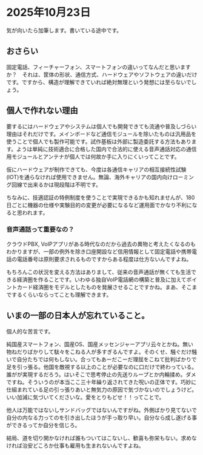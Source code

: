 # 2025年10月23日

気が向いたら加筆します。書いている途中です。

## おさらい
固定電話、フィーチャーフォン、スマートフォンの違いってなんだと思いますか？　それは、筐体の形状、通信方式、ハードウェアやソフトウェアの違いだけです。ですから、構造が理解できていれば絶対無理という発想には至らないでしょう。

## 個人で作れない理由

要するにはハードウェアやシステムは個人でも開発できても流通や普及しづらい理由はそれだけです。メインボードなど通信モジュールを除いたものは汎用品を使うことで個人でも製作可能です。試作基板は外部に製造委託する方法もあります。ようは単純に技術適合に合格した国内で合法的に使える音声通話対応の通信用モジュールとアンテナが個人では何故か手に入りにくいってことです。

仮にハードウェアが制作できても、今度は各通信キャリアの相互接続性試験(IOT)を通らなければ使用できません。無論、海外キャリアの国内向けローミング回線で出来るかは現段階は不明です。

ちなみに、技適認証の特例制度を使うことで実現できるかも知れませんが、180日ごとに機器の仕様や実験目的の変更が必要になるなど運用面でかなり不利になると思われます。

### 音声通話って重要なの？

クラウドPBX, VoIPアプリがある時代なのだから過去の異物と考えたくなるのもわかりますが、一部の例外を除き口座開設など信用情報として固定電話や携帯電話の電話番号は原則要求されるものですからある程度は仕方ないんですよね。

もちろんこの状況を変える方法はありまして、従来の音声通話が無くても生活できる経済圏を作ることです。いわゆる独自VoIP電話網の構築と普及に加えてポイントカード経済圏をモデルとしたものを発展させることですかね。まあ、そこまでするくらいならってことも理解できます。

## いまの一部の日本人が忘れていること。

個人的な苦言です。

純国産スマートフォン、国産OS、国産メッセンジャーアプリ云々とかね。無い物ねだりばかりして駄々をこねる人が多すぎるんですよ。そのくせ、騒ぐだけ騒いで自分たちでは何もしない。合ってもあーだこーだ理屈をこねて批判ばかりで足を引っ張る。他国を敵視する以上のことが必要なのに口だけで終わっている。誰がが実現するだろう。はいそこで思考停止の先送りループとか内輪揉め。ダメですね。そういうのが本当ここ三十年繰り返されてきた呪いの正体です。巧妙に仕組まれている足の引っ張りあいと無気力の原因で気づかないのでしょうけど。いい加減に気づいてくださいな。愛をとりもどせ！！ってことで。

他人は万能ではないしサンドバッグではないんですがね。外側ばかり見てないで自分の内なる力ってのを引き出したほうが手っ取り早い。自分なら成し遂げる事ができるってか自分を信じろ。

結局、道を切り開かなければ誰もついてはこないし、歓喜も弥栄もない。求めなければ治安どころか仕事も雇用も生まれないんですよね。

